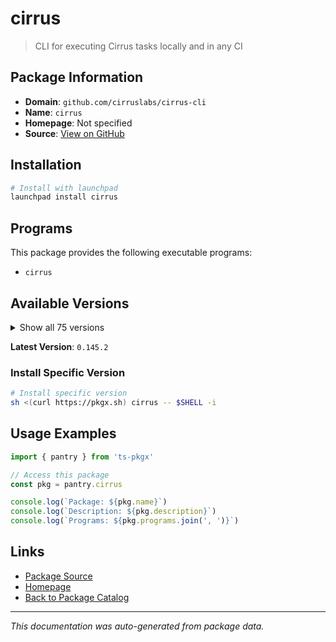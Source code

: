 # cirrus

> CLI for executing Cirrus tasks locally and in any CI

## Package Information

- **Domain**: `github.com/cirruslabs/cirrus-cli`
- **Name**: `cirrus`
- **Homepage**: Not specified
- **Source**: [View on GitHub](https://github.com/pkgxdev/pantry/tree/main/projects/github.com/cirruslabs/cirrus-cli/package.yml)

## Installation

```bash
# Install with launchpad
launchpad install cirrus
```

## Programs

This package provides the following executable programs:

- `cirrus`

## Available Versions

<details>
<summary>Show all 75 versions</summary>

- `0.145.2`, `0.145.1`, `0.145.0`, `0.144.3`, `0.144.2`
- `0.144.1`, `0.144.0`, `0.143.3`, `0.143.2`, `0.143.1`
- `0.143.0`, `0.142.1`, `0.142.0`, `0.141.0`, `0.140.8`
- `0.140.7`, `0.140.6`, `0.140.5`, `0.140.4`, `0.140.3`
- `0.140.2`, `0.140.1`, `0.140.0`, `0.139.2`, `0.139.1`
- `0.139.0`, `0.138.3`, `0.138.2`, `0.138.1`, `0.138.0`
- `0.137.4`, `0.137.3`, `0.137.2`, `0.137.1`, `0.137.0`
- `0.136.0`, `0.135.0`, `0.134.0`, `0.133.2`, `0.133.1`
- `0.133.0`, `0.132.0`, `0.131.2`, `0.131.1`, `0.131.0`
- `0.130.2`, `0.130.1`, `0.130.0`, `0.129.1`, `0.129.0`
- `0.128.0`, `0.127.1`, `0.127.0`, `0.126.1`, `0.126.0`
- `0.125.1`, `0.125.0`, `0.124.3`, `0.124.2`, `0.124.1`
- `0.123.0`, `0.122.4`, `0.122.3`, `0.122.2`, `0.122.1`
- `0.122.0`, `0.121.0`, `0.120.6`, `0.120.5`, `0.120.4`
- `0.120.3`, `0.120.2`, `0.120.1`, `0.120.0`, `0.119.1`

</details>

**Latest Version**: `0.145.2`

### Install Specific Version

```bash
# Install specific version
sh <(curl https://pkgx.sh) cirrus -- $SHELL -i
```

## Usage Examples

```typescript
import { pantry } from 'ts-pkgx'

// Access this package
const pkg = pantry.cirrus

console.log(`Package: ${pkg.name}`)
console.log(`Description: ${pkg.description}`)
console.log(`Programs: ${pkg.programs.join(', ')}`)
```

## Links

- [Package Source](https://github.com/pkgxdev/pantry/tree/main/projects/github.com/cirruslabs/cirrus-cli/package.yml)
- [Homepage](#)
- [Back to Package Catalog](../../../package-catalog.md)

---

*This documentation was auto-generated from package data.*

